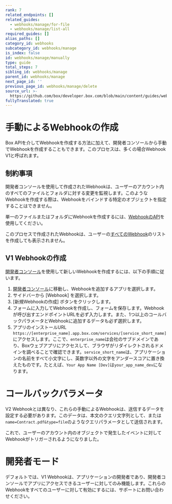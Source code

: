 ```yaml
---
rank: 7
related_endpoints: []
related_guides:
  - webhooks/manage/for-file
  - webhooks/manage/list-all
required_guides: []
alias_paths: []
category_id: webhooks
subcategory_id: webhooks/manage
is_index: false
id: webhooks/manage/manually
type: guide
total_steps: 7
sibling_id: webhooks/manage
parent_id: webhooks/manage
next_page_id: ''
previous_page_id: webhooks/manage/delete
source_url: >-
  https://github.com/box/developer.box.com/blob/main/content/guides/webhooks/manage/manually.md
fullyTranslated: true
---
```

# 手動によるWebhookの作成

Box APIを介してWebhookを作成する方法に加えて、開発者コンソールから手動でWebhookを作成することもできます。このプロセスは、多くの場合Webhook V1と呼ばれます。

## 制約事項

開発者コンソールを使用して作成されたWebhookは、ユーザーのアカウント内のすべてのファイルとフォルダに対する変更を監視します。このようなWebhookを作成する際は、Webhookをバインドする特定のオブジェクトを指定することはできません。

単一のファイルまたはフォルダにWebhookを作成するには、[WebhookのAPI][create_webhook]を使用してください。

<Message type="warning">

このプロセスで作成されたWebhookは、ユーザーの[すべてのWebhook][list_webhooks]のリストを作成しても表示されません。

</Message>

## V1 Webhookの作成

[開発者コンソール][devconsole]を使用して新しいWebhookを作成するには、以下の手順に従います。

1. [開発者コンソール][devconsole]に移動し、Webhookを追加するアプリを選択します。
2. サイドバーから \[Webhook] を選択します。
3. \[新規Webhookの作成] ボタンをクリックします。
4. フォームに入力してWebhookを作成し、フォームを保存します。Webhookが呼び出すエンドポイントURLを必ず入力します。また、1つ以上のコールバックパラメータとWebhookに追加するデータも必ず選択します。
5. アプリのインストールURL `https://[enterprise_name].app.box.com/services/[service_short_name]`にアクセスします。ここで、`enterprise_name`は会社のサブドメインであり、Boxウェブアプリにアクセスして、ブラウザがリダイレクトされるドメインを調べることで確認できます。`service_short_name`は、アプリケーションの名前をすべて小文字にし、英数字以外の文字をアンダースコアに置き換えたものです。たとえば、`Your App Name [Dev]`は`your_app_name_dev`になります。

<Message type="warning">

# コールバックパラメータ

V2 Webhookとは異なり、これらの手動によるWebhookは、送信するデータを設定する必要があります。このデータは、本文のクエリ文字列として、または`name=Contract.pdf&type=file`のようなクエリパラメータとして送信されます。

</Message>

これで、ユーザーのアカウント内のオブジェクトで発生したイベントに対してWebhookがトリガーされるようになりました。

<Message type="error">

# 開発者モード

デフォルトでは、V1 Webhookは、アプリケーションの開発者であり、開発者コンソールでアプリにアクセスできるユーザーに対してのみ機能します。これらのWebhookをすべてのユーザーに対して有効にするには、サポートにお問い合わせください。

</Message>

[devconsole]: https://app.box.com/developers/console

[list_webhooks]: guide://webhooks/manage/list-all

[create_webhook]: guide://webhooks/manage/for-file
